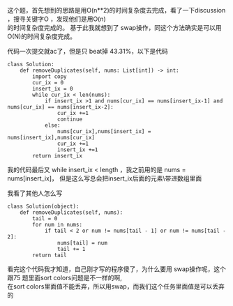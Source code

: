 这个题，首先想到的思路是用O(n**2)的时间复杂度去完成，看了一下discussion ，搜寻关键字O ，发现他们是用O(n)\
的时间复杂度完成的。 基于此我就想到了 swap操作，同这个方法确实是可以用O(N)的时间复杂度完成。

代码一次提交就ac了，但是只 beat掉 43.31%，以下是代码
```
class Solution:
    def removeDuplicates(self, nums: List[int]) -> int:
        import copy
        cur_ix = 0
        insert_ix = 0
        while cur_ix < len(nums):
            if insert_ix >1 and nums[cur_ix] == nums[insert_ix-1] and nums[cur_ix] == nums[insert_ix-2]:
                cur_ix +=1
                continue
            else:
                nums[cur_ix],nums[insert_ix] = nums[insert_ix],nums[cur_ix]
                cur_ix +=1
                insert_ix +=1
        return insert_ix

```
我的代码最后又 while insert_ix < length ，我之前用的是 nums = nums[insert_ix]， 但是这么写总会把insert_ix后面的元素\带进数组里面

我看了其他人怎么写
```
class Solution(object):
    def removeDuplicates(self, nums):
        tail = 0
        for num in nums:
            if tail < 2 or num != nums[tail - 1] or num != nums[tail - 2]:
                nums[tail] = num
                tail += 1
        return tail
```
看完这个代码我才知道，自己刚才写的程序傻了，为什么要用 swap操作呢，这个跟75 题里面sort colors问题是不一样的啊,\
在sort colors里面值不能丢弃，所以用swap，而我们这个任务里面值是可以丢弃的